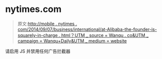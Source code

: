 # nytimes.com

> 原文:[http://mobile . nytimes . com/2014/09/07/business/international/at-Alibaba-the-founder-is-squarely-in-charge . html？UTM _ source = Wanqu . co&UTM _ campaign = Wanqu+Daily&UTM _ medium = website](http://mobile.nytimes.com/2014/09/07/business/international/at-alibaba-the-founder-is-squarely-in-charge.html?utm_source=wanqu.co&utm_campaign=Wanqu+Daily&utm_medium=website)

请启用 JS 并禁用任何广告拦截器